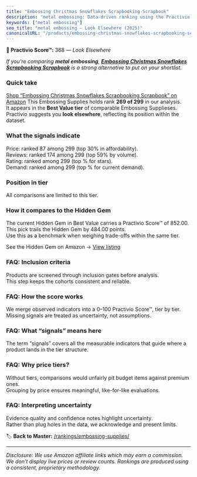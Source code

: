 ```yaml
---
title: "Embossing Christmas Snowflakes Scrapbooking Scrapbook"
description: "metal embossing: Data-driven ranking using the Practivio Score™. Positioned by quality, value, demand, findability, momentum."
keywords: ["metal embossing"]
seo_title: "metal embossing — Look Elsewhere (2025)"
canonicalURL: "/products/embossing-christmas-snowflakes-scrapbooking-scrapbook-B0F1Y7HKNX/"
---
```


**🚫 Practivio Score™:** 368 — _Look Elsewhere_


*If you're comparing **metal embossing**, **[Embossing Christmas Snowflakes Scrapbooking Scrapbook](https://www.amazon.com/dp/B0F1Y7HKNX?tag=practivio-20)** is a strong alternative to put on your shortlist.*
### Quick take
[Shop “Embossing Christmas Snowflakes Scrapbooking Scrapbook” on Amazon](https://www.amazon.com/dp/B0F1Y7HKNX?tag=practivio-20)
This Embossing Supplies holds rank **269 of 299** in our analysis.  
It appears in the **Best Value tier** of comparable Embossing Supplieses.  
Practivio suggests you **look elsewhere**, reflecting its position within the dataset.

### What the signals indicate
Price: ranked 87 among 299 (top 30% in affordability).  
Reviews: ranked 174 among 299 (top 59% by volume).  
Rating: ranked  among 299 (top % for stars).  
Demand: ranked  among 299 (top % for current demand).

### Position in tier
All comparisons are limited to this tier.

### How it compares to the Hidden Gem
The current Hidden Gem in Best Value carries a Practivio Score™ of 852.00.  
This pick trails the Hidden Gem by 484.00 points.  
Use this as a benchmark when weighing trade-offs within the same tier.  

See the Hidden Gem on Amazon → [View listing](https://www.amazon.com/dp/B095HXH34C?tag=practivio-20)

### FAQ: Inclusion criteria
Products are screened through inclusion gates before analysis.  
This step keeps the cohorts consistent and reliable.

### FAQ: How the score works
We merge observed indicators into a 0–100 Practivio Score™, tier by tier.  
Missing signals are treated as uncertainty, not assumptions.

### FAQ: What “signals” means here
The term “signals” covers all the measurable indicators that guide where a product lands in the tier structure.

### FAQ: Why price tiers?
Without tiers, comparisons would unfairly pit budget items against premium ones.  
Grouping by price ensures meaningful, like-for-like evaluations.

### FAQ: Interpreting uncertainty
Evidence quality and confidence notes highlight uncertainty.  
Rather than plug holes in the data, we acknowledge and present limits.


🏷️ **Back to Master:** [/rankings/embossing-supplies/](/rankings/embossing-supplies/)

---
_Disclosure: We use Amazon affiliate links which may earn a commission. We don’t display live prices or review counts. Rankings are produced using a consistent, proprietary methodology._
